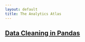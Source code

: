 ```yaml
---
layout: default
title: The Analytics Atlas
---
```


## [**Data Cleaning in Pandas**](./data-cleaning.md)